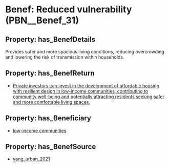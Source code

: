 # Benef: __Reduced vulnerability__ (PBN__Benef_31)

## Property: has_BenefDetails

Provides safer and more spacious living conditions, reducing overcrowding and lowering the risk of transmission within households.

## Property: has_BenefReturn

* [Private investors can invest in the development of affordable housing with resilient design in low-income communities, contributing to community well-being and potentially attracting residents seeking safer and more comfortable living spaces.](../BenefReturn/PBN__BenefReturn_31)

## Property: has_Beneficiary

* [low-income communities](../Stakeholder/PBN__Stakeholder_27)

## Property: has_BenefSource

* [yang_urban_2021](../Article/PBN__Article_6)

